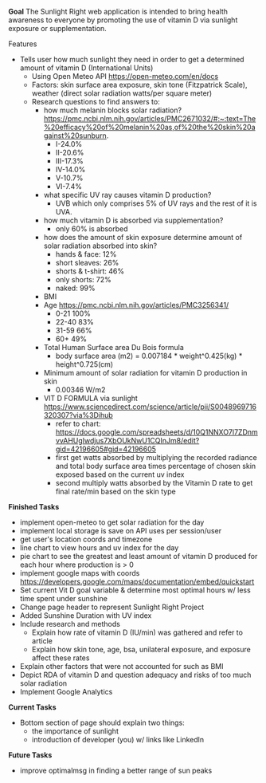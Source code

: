 **Goal**
The Sunlight Right web application is intended to bring health awareness to everyone by promoting the use of vitamin D via sunlight exposure or supplementation.

Features
- Tells user how much sunlight they need in order to get a determined amount of vitamin D (International Units)
  - Using Open Meteo API https://open-meteo.com/en/docs
  - Factors: skin surface area exposure, skin tone (Fitzpatrick Scale), weather (direct solar radiation watts/per square meter)
  - Research questions to find answers to:
    - how much melanin blocks solar radiation? https://pmc.ncbi.nlm.nih.gov/articles/PMC2671032/#:~:text=The%20efficacy%20of%20melanin%20as,of%20the%20skin%20against%20sunburn.
      - I-24.0%
      - II-20.6%
      - III-17.3% 
      - IV-14.0% 
      - V-10.7% 
      - VI-7.4%
    - what specific UV ray causes vitamin D production?
      - UVB which only comprises 5% of UV rays and the rest of it is UVA.
    - how much vitamin D is absorbed via supplementation?
      - only 60% is absorbed
    - how does the amount of skin exposure determine amount of solar radiation absorbed into skin?
      - hands & face: 12%
      - short sleaves: 26%
      - shorts & t-shirt: 46%
      - only shorts: 72%
      - naked: 99%
    - BMI
    - Age https://pmc.ncbi.nlm.nih.gov/articles/PMC3256341/
      - 0-21 100%
      - 22-40 83%
      - 31-59 66%
      - 60+ 49%
    - Total Human Surface area Du Bois formula
      - body surface area (m2) = 0.007184 * weight^0.425(kg) * height^0.725(cm)
    - Minimum amount of solar radiation for vitamin D production in skin
      - 0.00346 W/m2
    - VIT D FORMULA via sunlight https://www.sciencedirect.com/science/article/pii/S0048969716320307?via%3Dihub
      - refer to chart: https://docs.google.com/spreadsheets/d/10Q1NNXO7l7ZDnmvvAHUgIwdjus7XbOUkNwU1CQInJm8/edit?gid=42196605#gid=42196605
      - first get watts absorbed by multiplying the recorded radiance and total body surface area times percentage of chosen skin exposed based on the current uv index
      - second multiply watts absorbed by the Vitamin D rate to get final rate/min based on the skin type


**Finished Tasks**
- implement open-meteo to get solar radiation for the day
- implement local storage is save on API uses per session/user
- get user's location coords and timezone
- line chart to view hours and uv index for the day
- pie chart to see the greatest and least amount of vitamin D produced for each hour where production is > 0
- implement google maps with coords https://developers.google.com/maps/documentation/embed/quickstart
- Set current Vit D goal variable & determine most optimal hours w/ less time spent under sunshine
- Change page header to represent Sunlight Right Project
- Added Sunshine Duration with UV index
- Include research and methods
  - Explain how rate of vitamin D (IU/min) was gathered and refer to article
  - Explain how skin tone, age, bsa, unilateral exposure, and exposure affect these rates
- Explain other factors that were not accounted for such as BMI
- Depict RDA of vitamin D and question adequacy and risks of too much solar radiation
- Implement Google Analytics


**Current Tasks**
- Bottom section of page should explain two things:
  - the importance of sunlight
  - introduction of developer (you) w/ links like Linkedln


**Future Tasks**
- improve optimalmsg in finding a better range of sun peaks